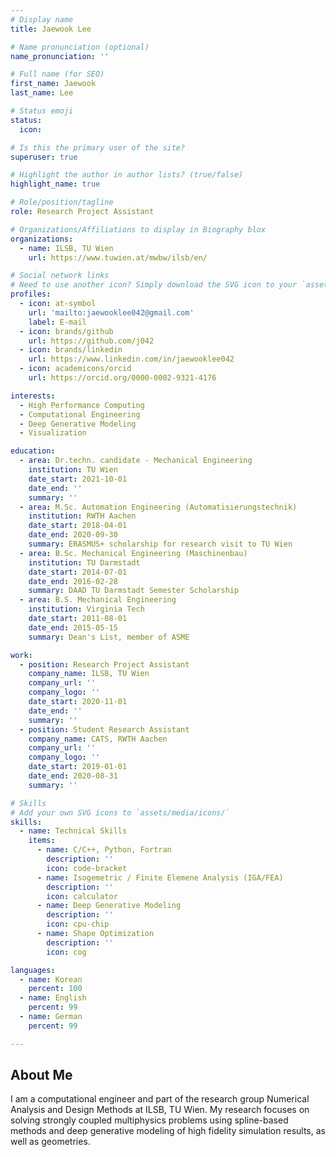 ```yaml
---
# Display name
title: Jaewook Lee

# Name pronunciation (optional)
name_pronunciation: ''

# Full name (for SEO)
first_name: Jaewook
last_name: Lee

# Status emoji
status:
  icon:

# Is this the primary user of the site?
superuser: true

# Highlight the author in author lists? (true/false)
highlight_name: true

# Role/position/tagline
role: Research Project Assistant

# Organizations/Affiliations to display in Biography blox
organizations:
  - name: ILSB, TU Wien
    url: https://www.tuwien.at/mwbw/ilsb/en/

# Social network links
# Need to use another icon? Simply download the SVG icon to your `assets/media/icons/` folder.
profiles:
  - icon: at-symbol
    url: 'mailto:jaewooklee042@gmail.com'
    label: E-mail
  - icon: brands/github
    url: https://github.com/j042
  - icon: brands/linkedin
    url: https://www.linkedin.com/in/jaewooklee042
  - icon: academicons/orcid
    url: https://orcid.org/0000-0002-9321-4176

interests:
  - High Performance Computing
  - Computational Engineering
  - Deep Generative Modeling
  - Visualization

education:
  - area: Dr.techn. candidate - Mechanical Engineering
    institution: TU Wien
    date_start: 2021-10-01
    date_end: ''
    summary: ''
  - area: M.Sc. Automation Engineering (Automatisierungstechnik)
    institution: RWTH Aachen
    date_start: 2018-04-01
    date_end: 2020-09-30
    summary: ERASMUS+ scholarship for research visit to TU Wien
  - area: B.Sc. Mechanical Engineering (Maschinenbau)
    institution: TU Darmstadt
    date_start: 2014-07-01
    date_end: 2016-02-28
    summary: DAAD TU Darmstadt Semester Scholarship
  - area: B.S. Mechanical Engineering
    institution: Virginia Tech
    date_start: 2011-08-01
    date_end: 2015-05-15
    summary: Dean's List, member of ASME

work:
  - position: Research Project Assistant
    company_name: ILSB, TU Wien
    company_url: ''
    company_logo: ''
    date_start: 2020-11-01
    date_end: ''
    summary: ''
  - position: Student Research Assistant
    company_name: CATS, RWTH Aachen
    company_url: ''
    company_logo: ''
    date_start: 2019-01-01
    date_end: 2020-08-31
    summary: ''

# Skills
# Add your own SVG icons to `assets/media/icons/`
skills:
  - name: Technical Skills
    items:
      - name: C/C++, Python, Fortran
        description: ''
        icon: code-bracket
      - name: Isogemetric / Finite Elemene Analysis (IGA/FEA)
        description: ''
        icon: calculator
      - name: Deep Generative Modeling
        description: ''
        icon: cpu-chip
      - name: Shape Optimization
        description: ''
        icon: cog

languages:
  - name: Korean
    percent: 100
  - name: English
    percent: 99
  - name: German
    percent: 99

---
```


## About Me

I am a computational engineer and part of the research group Numerical Analysis and Design Methods at ILSB, TU Wien. My research focuses on solving strongly coupled multiphysics problems using spline-based methods and deep generative modeling of high fidelity simulation results, as well as geometries.
